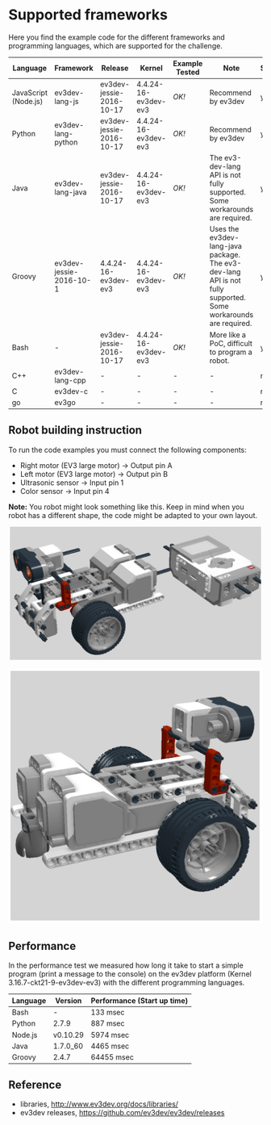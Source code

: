 
# Supported frameworks
Here you find the example code for the different frameworks and programming languages, which are supported for the challenge.

|  Language | Framework  | Release | Kernel | Example Tested  | Note | Supported |
|---|---|---|---|---|---|---|
| JavaScript (Node.js)  | ev3dev-lang-js  | ev3dev-jessie-2016-10-17 | 4.4.24-16-ev3dev-ev3 | _OK!_  | Recommend by ev3dev | yes!|
|  Python |  ev3dev-lang-python | ev3dev-jessie-2016-10-17| 4.4.24-16-ev3dev-ev3 | _OK!_ | Recommend by ev3dev |yes!|
|  Java |  ev3dev-lang-java | ev3dev-jessie-2016-10-17| 4.4.24-16-ev3dev-ev3 | _OK!_ | The ev3-dev-lang API is not fully supported. Some workarounds are required. |yes!|
|  Groovy |  ev3dev-jessie-2016-10-1 | 4.4.24-16-ev3dev-ev3 | 4.4.24-16-ev3dev-ev3 | _OK!_ | Uses the ev3dev-lang-java package. The ev3-dev-lang API is not fully supported. Some workarounds are required.|yes!|
|  Bash |  - | ev3dev-jessie-2016-10-17| 4.4.24-16-ev3dev-ev3 | _OK!_ | More like a PoC, difficult to program a robot. | yes!|
|  C++ |  ev3dev-lang-cpp |  -| - | - | - |no!|
|  C |  ev3dev-c |  -| - | - | - |no!|
|  go |  ev3go |  -| - | - | - |no!|


## Robot building instruction

To run the code examples you must connect the following components:
- Right motor (EV3 large motor) -> Output pin A
- Left motor (EV3 large motor) -> Output pin B
- Ultrasonic sensor -> Input pin 1
- Color sensor -> Input pin 4

__Note:__ You robot might look something like this. Keep in mind when you robot has a different shape, 
the code might be adapted to your own layout.

![layout_01](layout_01.png)

![layout_02](layout_02.png)

## Performance
In the performance test we measured how long it take to start a simple program (print a message to the console) 
on the ev3dev platform (Kernel 3.16.7-ckt21-9-ev3dev-ev3) with the different programming languages.

|Language|Version|Performance (Start up time)|
|---|---|---|
|Bash|-|133 msec|
|Python|2.7.9|887 msec|
|Node.js|v0.10.29|5974 msec|
|Java|1.7.0_60|4465 msec|
|Groovy|2.4.7|64455 msec|



## Reference
- libraries, http://www.ev3dev.org/docs/libraries/
- ev3dev releases, https://github.com/ev3dev/ev3dev/releases

